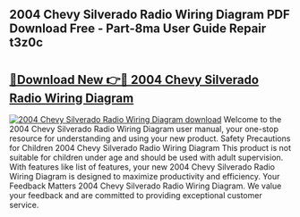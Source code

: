 ## 2004 Chevy Silverado Radio Wiring Diagram PDF Download Free - Part-8ma User Guide Repair t3z0c

# <h2><a href="http://dfuo1e.blite.top/?on=2004+Chevy+Silverado+Radio+Wiring+Diagram">🔗Download New 👉🔴 2004 Chevy Silverado Radio Wiring Diagram</a></h2>

[![2004 Chevy Silverado Radio Wiring Diagram download](https://i.imgur.com/lujVjoI.png)](http://dfuo1e.blite.top/?on=2004+Chevy+Silverado+Radio+Wiring+Diagram)
Welcome to the 2004 Chevy Silverado Radio Wiring Diagram user manual, your one-stop resource for understanding and using your new product. Safety Precautions for Children 2004 Chevy Silverado Radio Wiring Diagram This product is not suitable for children under age and should be used with adult supervision. With features like list of features, your new 2004 Chevy Silverado Radio Wiring Diagram is designed to maximize productivity and efficiency. Your Feedback Matters 2004 Chevy Silverado Radio Wiring Diagram. We value your feedback and are committed to providing exceptional customer service.
